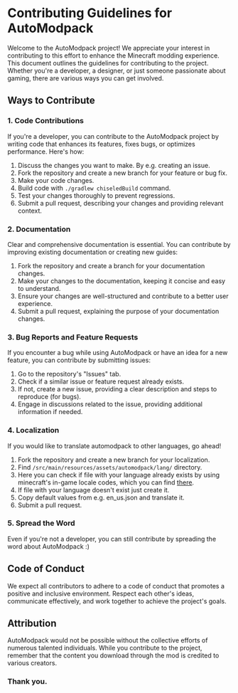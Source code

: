 # Contributing Guidelines for AutoModpack

Welcome to the AutoModpack project! We appreciate your interest in contributing to this effort to enhance the Minecraft modding experience. This document outlines the guidelines for contributing to the project. Whether you're a developer, a designer, or just someone passionate about gaming, there are various ways you can get involved.

## Ways to Contribute

### 1. Code Contributions
If you're a developer, you can contribute to the AutoModpack project by writing code that enhances its features, fixes bugs, or optimizes performance. Here's how:

1. Discuss the changes you want to make. By e.g. creating an issue.
2. Fork the repository and create a new branch for your feature or bug fix.
3. Make your code changes.
4. Build code with `./gradlew chiseledBuild` command.
5. Test your changes thoroughly to prevent regressions.
6. Submit a pull request, describing your changes and providing relevant context.

### 2. Documentation
Clear and comprehensive documentation is essential. You can contribute by improving existing documentation or creating new guides:

1. Fork the repository and create a branch for your documentation changes.
2. Make your changes to the documentation, keeping it concise and easy to understand.
3. Ensure your changes are well-structured and contribute to a better user experience.
4. Submit a pull request, explaining the purpose of your documentation changes.

### 3. Bug Reports and Feature Requests
If you encounter a bug while using AutoModpack or have an idea for a new feature, you can contribute by submitting issues:

1. Go to the repository's "Issues" tab.
2. Check if a similar issue or feature request already exists.
3. If not, create a new issue, providing a clear description and steps to reproduce (for bugs).
4. Engage in discussions related to the issue, providing additional information if needed.

### 4. Localization
If you would like to translate automodpack to other languages, go ahead!

1. Fork the repository and create a new branch for your localization.
2. Find `/src/main/resources/assets/automodpack/lang/` directory.
3. Here you can check if file with your language already exists by using minecraft's in-game locale codes, which you can find [there](https://minecraft.wiki/w/Language#Languages).
4. If file with your language doesn't exist just create it.
5. Copy default values from e.g. en_us.json and translate it.
6. Submit a pull request.

### 5. Spread the Word
Even if you're not a developer, you can still contribute by spreading the word about AutoModpack :)

## Code of Conduct
We expect all contributors to adhere to a code of conduct that promotes a positive and inclusive environment. Respect each other's ideas, communicate effectively, and work together to achieve the project's goals.

## Attribution
AutoModpack would not be possible without the collective efforts of numerous talented individuals. While you contribute to the project, remember that the content you download through the mod is credited to various creators.


### Thank you.
